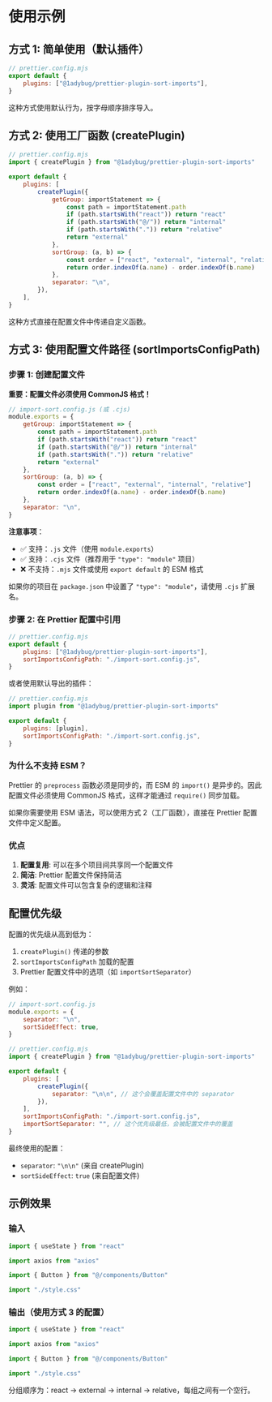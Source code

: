 # 使用示例

## 方式 1: 简单使用（默认插件）

```javascript
// prettier.config.mjs
export default {
    plugins: ["@1adybug/prettier-plugin-sort-imports"],
}
```

这种方式使用默认行为，按字母顺序排序导入。

## 方式 2: 使用工厂函数 (createPlugin)

```javascript
// prettier.config.mjs
import { createPlugin } from "@1adybug/prettier-plugin-sort-imports"

export default {
    plugins: [
        createPlugin({
            getGroup: importStatement => {
                const path = importStatement.path
                if (path.startsWith("react")) return "react"
                if (path.startsWith("@/")) return "internal"
                if (path.startsWith(".")) return "relative"
                return "external"
            },
            sortGroup: (a, b) => {
                const order = ["react", "external", "internal", "relative"]
                return order.indexOf(a.name) - order.indexOf(b.name)
            },
            separator: "\n",
        }),
    ],
}
```

这种方式直接在配置文件中传递自定义函数。

## 方式 3: 使用配置文件路径 (sortImportsConfigPath)

### 步骤 1: 创建配置文件

**重要：配置文件必须使用 CommonJS 格式！**

```javascript
// import-sort.config.js (或 .cjs)
module.exports = {
    getGroup: importStatement => {
        const path = importStatement.path
        if (path.startsWith("react")) return "react"
        if (path.startsWith("@/")) return "internal"
        if (path.startsWith(".")) return "relative"
        return "external"
    },
    sortGroup: (a, b) => {
        const order = ["react", "external", "internal", "relative"]
        return order.indexOf(a.name) - order.indexOf(b.name)
    },
    separator: "\n",
}
```

**注意事项**：

- ✅ 支持：`.js` 文件（使用 `module.exports`）
- ✅ 支持：`.cjs` 文件（推荐用于 `"type": "module"` 项目）
- ❌ 不支持：`.mjs` 文件或使用 `export default` 的 ESM 格式

如果你的项目在 `package.json` 中设置了 `"type": "module"`，请使用 `.cjs` 扩展名。

### 步骤 2: 在 Prettier 配置中引用

```javascript
// prettier.config.mjs
export default {
    plugins: ["@1adybug/prettier-plugin-sort-imports"],
    sortImportsConfigPath: "./import-sort.config.js",
}
```

或者使用默认导出的插件：

```javascript
// prettier.config.mjs
import plugin from "@1adybug/prettier-plugin-sort-imports"

export default {
    plugins: [plugin],
    sortImportsConfigPath: "./import-sort.config.js",
}
```

### 为什么不支持 ESM？

Prettier 的 `preprocess` 函数必须是同步的，而 ESM 的 `import()` 是异步的。因此配置文件必须使用 CommonJS 格式，这样才能通过 `require()` 同步加载。

如果你需要使用 ESM 语法，可以使用方式 2（工厂函数），直接在 Prettier 配置文件中定义配置。

### 优点

1. **配置复用**: 可以在多个项目间共享同一个配置文件
2. **简洁**: Prettier 配置文件保持简洁
3. **灵活**: 配置文件可以包含复杂的逻辑和注释

## 配置优先级

配置的优先级从高到低为：

1. `createPlugin()` 传递的参数
2. `sortImportsConfigPath` 加载的配置
3. Prettier 配置文件中的选项（如 `importSortSeparator`）

例如：

```javascript
// import-sort.config.js
module.exports = {
    separator: "\n",
    sortSideEffect: true,
}
```

```javascript
// prettier.config.mjs
import { createPlugin } from "@1adybug/prettier-plugin-sort-imports"

export default {
    plugins: [
        createPlugin({
            separator: "\n\n", // 这个会覆盖配置文件中的 separator
        }),
    ],
    sortImportsConfigPath: "./import-sort.config.js",
    importSortSeparator: "", // 这个优先级最低，会被配置文件中的覆盖
}
```

最终使用的配置：

- `separator`: `"\n\n"` (来自 createPlugin)
- `sortSideEffect`: `true` (来自配置文件)

## 示例效果

### 输入

```typescript
import { useState } from "react"

import axios from "axios"

import { Button } from "@/components/Button"

import "./style.css"
```

### 输出（使用方式 3 的配置）

```typescript
import { useState } from "react"

import axios from "axios"

import { Button } from "@/components/Button"

import "./style.css"
```

分组顺序为：react → external → internal → relative，每组之间有一个空行。
